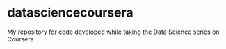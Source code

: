 datasciencecoursera
===================

My repository for code developed while taking the Data Science series on Coursera
